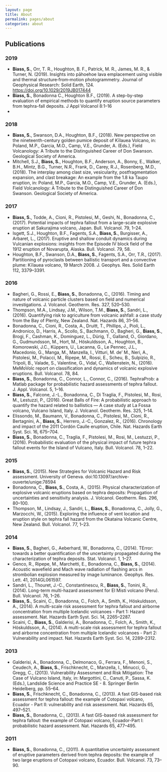 ```yaml
---
layout: page
title: About
permalink: pages/about
categories: about
---
```




<!-- Random quote generator -->
<div class="quoteMain">
  <div class="quoteM">
    <p class="script"><span id="quote-author"></span></p>
    <p id="quote" class="shadow text1"></p>
    
  </div>
  <div class="quoteTB" align="right" style="width: 100%;"><img id="quoteI" src="" align="right"></div>
</div>
<script type="text/javascript" src="{{ site.baseurl }}/public/js/quote2.js"></script> 


## Publications

### 2019
- **Biass, S.**, Orr, T. R., Houghton, B. F., Patrick, M. R., James, M. R., & Turner, N. (2019). Insights into pāhoehoe lava emplacement using visible and thermal structure‐from‐motion photogrammetry. Journal of Geophysical Research: Solid Earth, 124. https://doi.org/10.1029/2019JB017444
- **Biass, S.**, Bonadonna C., Houghton B.F., (2019). A step-by-step evaluation of empirical methods to quantify eruption source parameters from tephra-fall deposits. J Appl Volcanol 8:1–16
- 
### 2018
- **Biass, S.**, Swanson, D.A., Houghton, B.F., (2018). New perspective on the nineteenth-century golden pumice deposit of Kīlauea Volcano, in: Poland, M.P., Garcia, M.O., Camp, V.E., Grunder, A. (Eds.), Field Volcanology: A Tribute to the Distinguished Career of Don Swanson. Geological Society of America.
- Mitchell, S.J., **Biass, S.**, Houghton, B.F., Anderson, A., Bonny, E., Walker, B.H., Mintz, B.G., Turner, N.R., Frank, D., Carey, R.J., Rosenberg, M.D., (2018). The interplay among clast size, vesicularity, postfragmentation expansion, and clast breakage: An example from the 1.8 ka Taupo eruption, in: Poland, M.P., Garcia, M.O., Camp, V.E., Grunder, A. (Eds.), Field Volcanology: A Tribute to the Distinguished Career of Don Swanson. Geological Society of America.
  
### 2017
- **Biass, S.**, Todde, A., Cioni, R., Pistolesi, M., Geshi, N., Bonadonna, C., (2017). Potential impacts of tephra fallout from a large-scale explosive eruption at Sakurajima volcano, Japan. Bull. Volcanol. 79, 1–24.
- Isgett, S.J., Houghton, B.F., Fagents, S.A., **Biass, S.**, Burgisser, A., Arbaret, L., (2017). Eruptive and shallow conduit dynamics during Vulcanian explosions: insights from the Episode IV block field of the 1912 eruption of Novarupta, Alaska. Bull. Volcanol. 79, 58.
- Houghton, B.F., Swanson, D.A., **Biass, S.**, Fagents, S.A., Orr, T.R., (2017). Partitioning of pyroclasts between ballistic transport and a convective plume: Kīlauea volcano, 19 March 2008. J. Geophys. Res. Solid Earth 112, 3379–3391.

### 2016
- Bagheri, G., Rossi, E., **Biass, S.**, Bonadonna, C., (2016). Timing and nature of volcanic particle clusters based on field and numerical investigations. J. Volcanol. Geotherm. Res. 327, 520–530. 
- Thompson, M.A., Lindsay, J.M., Wilson, T.M., **Biass, S.**, Sandri, L., (2016). Quantifying risk to agriculture from volcanic ashfall: a case study from the Bay of Plenty, New Zealand. Nat. Hazards 86, 31–56.
- Bonadonna, C., Cioni, R., Costa, A., Druitt, T., Phillips, J., Pioli, L., Andronico, D., Harris, A., Scollo, S., Bachmann, O., Bagheri, G., **Biass, S.**, Brogi, F., Cashman, K., Dominguez, L., Dürig, T., Galland, O., Giordano, G., Gudmundsson, M., Hort, M., Höskuldsson, A., Houghton, B., Komorowski, J.C., Küppers, U., Lacanna, G., Le Pennec, J.L., Macedonio, G., Manga, M., Manzella, I., Vitturi, M. de’ M., Neri, A., Pistolesi, M., Polacci, M., Ripepe, M., Rossi, E., Scheu, B., Sulpizio, R., Tripoli, B., Valade, S., Valentine, G., Vidal, C., Wallenstein, N., (2016). MeMoVolc report on classification and dynamics of volcanic explosive eruptions. Bull. Volcanol. 78, 84.
- **Biass, S.**, Bonadonna, C., Connor, L., Connor, C., (2016). TephraProb: a Matlab package for probabilistic hazard assessments of tephra fallout. J. Appl. Volcanol. 5, 1–16. 
- **Biass, S.**, Falcone, J.-L., Bonadonna, C., Di Traglia, F., Pistolesi, M., Rosi, M., Lestuzzi, P., (2016). Great Balls of Fire: A probabilistic approach to quantify the hazard related to ballistics — A case study at La Fossa volcano, Vulcano Island, Italy. J. Volcanol. Geotherm. Res. 325, 1–14.
- Elissondo, M., Baumann, V., Bonadonna, C., Pistolesi, M., Cioni, R., Bertagnini, A., **Biass, S.**, Herrero, J.-C., Gonzalez, R., (2016). Chronology and impact of the 2011 Cordón Caulle eruption, Chile. Nat. Hazards Earth Syst. Sci. 16, 675–704.
- **Biass, S.**, Bonadonna, C., Traglia, F., Pistolesi, M., Rosi, M., Lestuzzi, P., (2016). Probabilistic evaluation of the physical impact of future tephra fallout events for the Island of Vulcano, Italy. Bull. Volcanol. 78, 1–22.

### 2015
- **Biass, S.**, (2015). New Strategies for Volcanic Hazard and Risk assessment. University of Geneva. doi:10.13097/archive-ouverte/unige:78594
- Bonadonna, C., **Biass, S.**, Costa, A., (2015). Physical characterization of explosive volcanic eruptions based on tephra deposits: Propagation of uncertainties and sensitivity analysis. J. Volcanol. Geotherm. Res. 296, 80–100.
- Thompson, M., Lindsay, J., Sandri, L., **Biass, S.**, Bonadonna, C., Jolly, G., Marzocchi, W., (2015). Exploring the influence of vent location and eruption style on tephra fall hazard from the Okataina Volcanic Centre, New Zealand. Bull. Volcanol. 77, 1–23.

### 2014
- **Biass, S.**, Bagheri, G., Aeberhard, W., Bonadonna, C., (2014). TError: towards a better quantification of the uncertainty propagated during the characterization of tephra deposits. Stat. Volcanol. 1, 1–27.
- Genco, R., Ripepe, M., Marchetti, E., Bonadonna, C., **Biass, S.**, (2014). Acoustic wavefield and Mach wave radiation of flashing arcs in strombolian explosion measured by image luminance. Geophys. Res. Lett. 41, 2014GL061597.
- Sandri, L., Thouret, J.-C., Constantinescu, R., **Biass, S.**, Tonini, R., (2014). Long-term multi-hazard assessment for El Misti volcano (Peru). Bull. Volcanol. 76, 1–26.
- **Biass, S.**, Scaini, C., Bonadonna, C., Folch, A., Smith, K., Höskuldsson, A., (2014). A multi-scale risk assessment for tephra fallout and airborne concentration from multiple Icelandic volcanoes - Part 1: Hazard assessment. Nat. Hazards Earth Syst. Sci. 14, 2265–2287. 
- Scaini, C., **Biass, S.**, Galderisi, A., Bonadonna, C., Folch, A., Smith, K., Höskuldsson, A., (2014). A multi-scale risk assessment for tephra fallout and airborne concentration from multiple Icelandic volcanoes - Part 2: Vulnerability and impact. Nat. Hazards Earth Syst. Sci. 14, 2289–2312. 

### 2013
- Galderisi, A., Bonadonna, C., Delmonaco, G., Ferrara, F., Menoni, S., Ceudech, A., **Biass, S.**, Frischknecht, C., Manzella, I., Minucci, G., Gregg, C., (2013). Vulnerability Assessment and Risk Mitigation: The Case of Vulcano Island, Italy, in: Margottini, C., Canuti, P., Sassa, K. (Eds.), Landslide Science and Practice SE - 8. Springer Berlin Heidelberg, pp. 55–64. 
- **Biass, S.**, Frischknecht, C., Bonadonna, C., (2013). A fast GIS-based risk assessment for tephra fallout: the example of Cotopaxi volcano, Ecuador - Part II: vulnerability and risk assessment. Nat. Hazards 65, 497–521.
- **Biass, S.**, Bonadonna, C., (2013). A fast GIS-based risk assessment for tephra fallout: the example of Cotopaxi volcano, Ecuador-Part I: probabilistic hazard assessment. Nat. Hazards 65, 477–495.

### 2011
- **Biass, S.**, Bonadonna, C., (2011). A quantitative uncertainty assessment of eruptive parameters derived from tephra deposits: the example of two large eruptions of Cotopaxi volcano, Ecuador. Bull. Volcanol. 73, 73–90.